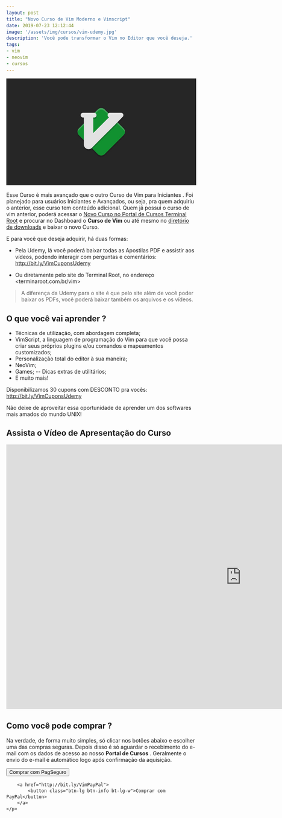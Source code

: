 ```yaml
---
layout: post
title: "Novo Curso de Vim Moderno e Vimscript"
date: 2019-07-23 12:12:44
image: '/assets/img/cursos/vim-udemy.jpg'
description: 'Você pode transformar o Vim no Editor que você deseja.'
tags:
- vim
- neovim
- cursos
---
```


![Novo Curso Completo de Vim Moderno e Vimscript](/assets/img/cursos/vim-udemy.jpg)

Esse Curso é mais avançado que o outro Curso de Vim para Iniciantes . Foi planejado para usuários Iniciantes e Avançados, ou seja, pra quem adquiriu o
anterior, esse curso tem conteúdo adicional. Quem já possui o curso de vim anterior, poderá acessar o [Novo Curso no Portal de Cursos Terminal Root](https://youtu.be/v4Dn6Yf61ww) e procurar no Dashboard o **Curso de Vim** ou até mesmo no [diretório de downloads](https://terminalroot.com.br/vim/) e baixar o novo Curso.

E para você que deseja adquirir, há duas formas:

- Pela Udemy, lá você poderá baixar todas
  as Apostilas PDF e assistir aos vídeos, podendo interagir com perguntas e
  comentários: <http://bit.ly/VimCuponsUdemy>

- Ou diretamente pelo site do Terminal Root, no endereço <terminaroot.com.br/vim>

> A diferença da Udemy para o site é que pelo site além de você poder baixar os
PDFs, você poderá baixar também os arquivos e os vídeos.

## O que você vai aprender ?

- Técnicas de utilização, com abordagem completa;
- VimScript, a linguagem de programação do Vim para que você possa criar seus
  próprios plugins e/ou comandos e mapeamentos customizados;
- Personalização total do editor à sua maneira;
- NeoVim;
- Games;
-- Dicas extras de utilitários;
- E muito mais!

Disponibilizamos 30 cupons com DESCONTO pra vocês: <http://bit.ly/VimCuponsUdemy>

Não deixe de aproveitar essa oportunidade de aprender um dos softwares mais
amados do mundo UNIX!

## Assista o Vídeo de Apresentação do Curso

<iframe width="1246" height="701" src="https://www.youtube.com/embed/GzZYmiglffk" frameborder="0" allow="accelerometer; autoplay; encrypted-media; gyroscope; picture-in-picture" allowfullscreen></iframe>

## Como você pode comprar ?

Na verdade, de forma muito simples, só clicar nos botões abaixo e escolher uma das compras seguras. Depois disso é só aguardar o recebimento do e-mail com os dados de acesso ao nosso **Portal de Cursos** . Geralmente o envio do e-mail é automático logo após confirmação da aquisição.

<div class="text-center">
	<p>
		<a href="http://bit.ly/VimPagSeguro">
			<button class="btn-lg btn-success">Comprar com PagSeguro</button>
		</a>

		<a href="http://bit.ly/VimPayPal">
			<button class="btn-lg btn-info bt-lg-w">Comprar com PayPal</button>
		</a>
	</p>
</div>

<script async src="https://pagead2.googlesyndication.com/pagead/js/adsbygoogle.js"></script>

<!-- Informat -->
<ins class="adsbygoogle"
 style="display:block"
 data-ad-client="ca-pub-2838251107855362"
 data-ad-slot="2327980059"
 data-ad-format="auto"
 data-full-width-responsive="true"></ins>

<script>
(adsbygoogle = window.adsbygoogle || []).push({});
</script>

